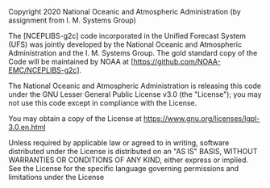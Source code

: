 Copyright 2020 National Oceanic and Atmospheric Administration (by assignment from I. M. Systems Group)
 
The [NCEPLIBS-g2c] code incorporated in the Unified Forecast System (UFS) was jointly developed by the National Oceanic and Atmospheric Administration and the I. M. Systems Group. The gold standard copy of the Code will be maintained by NOAA at [https://github.com/NOAA-EMC/NCEPLIBS-g2c].
 
The National Oceanic and Atmospheric Administration is releasing this code under the GNU Lesser General Public License v3.0 (the "License"); you may not use this code except in compliance with the License. 

You may obtain a copy of the License at
	https://www.gnu.org/licenses/lgpl-3.0.en.html
 
Unless required by applicable law or agreed to in writing, software distributed under the License is distributed on an "AS IS" BASIS, WITHOUT WARRANTIES OR CONDITIONS OF ANY KIND, either express or implied. See the License for the specific language governing permissions and limitations under the License
